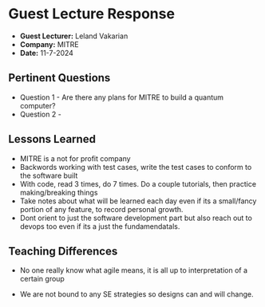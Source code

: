 # Guest Lecture Response
* **Guest Lecturer:**  Leland Vakarian
* **Company:** MITRE
* **Date:** 11-7-2024

## Pertinent Questions
* Question 1 - Are there any plans for MITRE to build a quantum computer?
* Question 2 - 

## Lessons Learned

* MITRE is a not for profit company
* Backwords working with test cases, write the test cases to conform to the software built
* With code, read 3 times, do 7 times. Do a couple tutorials, then practice making/breaking things
* Take notes about what will be learned each day even if its a small/fancy portion of any feature, to record personal growth.
* Dont orient to just the software development part but also reach out to devops too even if its a just the fundamendatals.

## Teaching Differences

* No one really know what agile means, it is all up to interpretation of a certain group

* We are not bound to any SE strategies so designs can and will change.